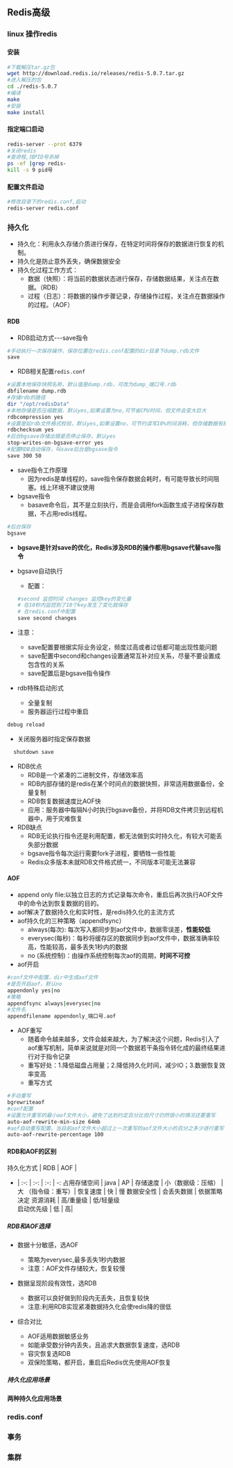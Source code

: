 ## Redis高级
### linux 操作redis
#### 安装
````sh
#下载解压tar.gz包
wget http://download.redis.io/releases/redis-5.0.7.tar.gz
#进入解压的包
cd ./redis-5.0.7
#编译
make
#安装
make install
````
#### 指定端口启动
````sh
redis-server --prot 6379
#关闭redis
#查进程,找PID号杀掉
ps -ef |grep redis-
kill -s 9 pid号
````
#### 配置文件启动
````sh
#修改目录下的redis.conf,启动
redis-server redis.conf
````

### 持久化
+ 持久化：利用永久存储介质进行保存，在特定时间将保存的数据进行恢复的机制。
+ 持久化是防止意外丢失，确保数据安全
+ 持久化过程工作方式：
  - 数据（快照）：将当前的数据状态进行保存，存储数据结果，关注点在数据。（RDB）
  - 过程（日志）：将数据的操作步骤记录，存储操作过程，关注点在数据操作的过程。（AOF）
#### RDB
+ RDB启动方式---save指令
````sh
#手动执行一次保存操作，保存位置在redis.conf配置的dir目录下dump.rdb文件
save
````
+ RDB相关配置`redis.conf`
````sh
#设置本地保存快照名称，默认值是dump.rdb，可改为dump_端口号.rdb
dbfilename dump.rdb
#存储rdb的路径
dir "/opt/redisData"
#本地存储是否压缩数据，默认yes,如果设置为no,可节省CPU时间，但文件会变大巨大
rdbcompression yes
#设置是如rdb文件格式校验，默认yes,如果设置no，可节约读写10%时间消耗，但存储数据有损坏风险
rdbchecksum yes
#后台bgsave存储出错是否停止保存，默认yes
stop-writes-on-bgsave-error yes
#配置RDB自动保存，叫save后台是bgsave指令
save 300 50
````
+ save指令工作原理
  - 因为redis是单线程的，save指令保存数据会耗时，有可能导致长时间阻塞。线上环境不建议使用
+ bgsave指令 
  - basave命令后，其不是立刻执行，而是会调用fork函数生成子进程保存数据，不占用redis线程。
````sh
#后台保存
bgsave
````
+ **bgsave是针对save的优化，Redis涉及RDB的操作都用bgsave代替save指令**

+ bgsave自动执行
  - 配置：
  ````sh
  #second 监控时间 changes 监控key的变化量
  # 在10秒内监控到了10个key发生了变化就保存
  # 在redis.conf中配置
  save second changes
  ```` 

+ 注意：
    - save配置要根据实际业务设定，频度过高或者过低都可能出现性能问题
    - save配置中second和changes设置通常互补对应关系，尽量不要设置成包含性的关系
    - save配置后是bgsave指令操作
+ rdb特殊启动形式
  - 全量复制 
  - 服务器运行过程中重启
 ````sh
 debug reload
 ```` 
  - 关闭服务器时指定保存数据
````sh
  shutdown save
````    
+ RDB优点
  - RDB是一个紧凑的二进制文件，存储效率高
  - RDB内部存储的是redis在某个时间点的数据快照，非常适用数据备份，全量复制
  - RDB恢复数据速度比AOF快
  - 应用：服务器中每隔N小时执行bgsave备份，并将RDB文件拷贝到远程机器中，用于灾难恢复
+ RDB缺点
  - RDB无论执行指令还是利用配置，都无法做到实时持久化，有较大可能丢失部分数据
  - bgsave指令每次运行需要fork子进程，要牺牲一些性能
  - Redis众多版本未就RDB文件格式统一，不同版本可能无法兼容  

#### AOF
+ append only file:以独立日志的方式记录每次命令，重启后再次执行AOF文件中的命令达到恢复数据的目的。
+ aof解决了数据持久化和实时性，是redis持久化的主流方式
+ aof持久化的三种策略（appendfsync）
  - always(每次): 每次写入都同步到aof文件中，数据零误差，**性能较低**
  - everysec(每秒)：每秒将缓存区的数据同步到aof文件中，数据准确率较高，性能较高，最多丢失1秒内的数据
  - no (系统控制)：由操作系统控制每次aof的周期，**时间不可控**
+ aof开启
````sh
#conf文件中配置，dir中生成aof文件
#是否开启aof，默认no
appendonly yes|no
#策略
appendfsync always|everysec|no
#文件名
appendfilename appendonly_端口号.aof
````  
+ AOF重写
  - 随着命令越来越多，文件会越来越大，为了解决这个问题，Redis引入了aof重写机制，简单来说就是对同一个数据若干条指令转化成的最终结果进行对于指令记录
  - 重写好处：1.降低磁盘占用量；2.降低持久化时间，减少IO；3.数据恢复效率变高
  - 重写方式
````sh
#手动重写
bgrewriteaof
#conf配置
#设置允许重写的最小aof文件大小，避免了达到约定百分比但尺寸仍然很小的情况还要重写
auto-aof-rewrite-min-size 64mb
#aof自动重写配置。当目前aof文件大小超过上一次重写的aof文件大小的百分之多少进行重写
auto-aof-rewrite-percentage 100
````  
#### RDB和AOF的区别
持久化方式 | RDB | AOF | 
- | :-: | :-: | :-: | -: 
占用存储空间  | java  |  AP | 
存储速度  | 小（数据级：压缩）  |  大 （指令级：重写）| 
恢复速度  | 快 |  慢
数据安全性  | 会丢失数据 |  依据策略决定
资源消耗  | 高/重量级  | 低/轻量级  
启动优先级  | 低  | 高|  

##### RDB和AOF选择
+ 数据十分敏感，选AOF
  - 策略为everysec,最多丢失1秒内数据
  - 注意：AOF文件存储较大，恢复较慢
+ 数据呈现阶段有效性，选RDB
  - 数据可以良好做到阶段内无丢失，且恢复较快
  - 注意:利用RDB实现紧凑数据持久化会使redis降的很低

+ 综合对比
  - AOF适用数据敏感业务
  - 如能承受数分钟内丢失，且追求大数据恢复速度，选RDB
  - 容灾恢复选RDB
  - 双保险策略，都开启，重启后Redis优先使用AOF恢复
##### 持久化应用场景
  
#### 两种持久化应用场景

### redis.conf
### 事务
### 集群  